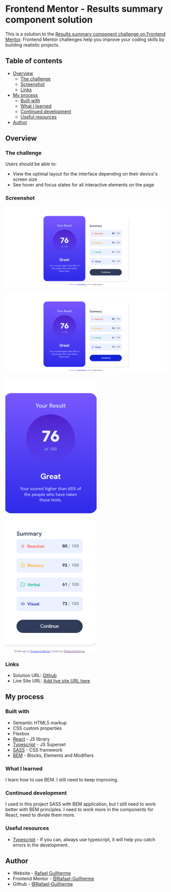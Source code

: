 # Frontend Mentor - Results summary component solution

This is a solution to the [Results summary component challenge on Frontend Mentor](https://www.frontendmentor.io/challenges/results-summary-component-CE_K6s0maV). Frontend Mentor challenges help you improve your coding skills by building realistic projects. 

## Table of contents

- [Overview](#overview)
  - [The challenge](#the-challenge)
  - [Screenshot](#screenshot)
  - [Links](#links)
- [My process](#my-process)
  - [Built with](#built-with)
  - [What I learned](#what-i-learned)
  - [Continued development](#continued-development)
  - [Useful resources](#useful-resources)
- [Author](#author)

## Overview

### The challenge

Users should be able to:

- View the optimal layout for the interface depending on their device's screen size
- See hover and focus states for all interactive elements on the page

### Screenshot

![Desktop](src/design/results_summary_desktop.png)

![Button_hover](src/design/results_summary_button_hover.png)

![Mobile](src/design/results_summary_mobile.png)

### Links

- Solution URL: [Github](https://github.com/Rafael-Guilherme/results_summary_component)
- Live Site URL: [Add live site URL here](https://your-live-site-url.com)

## My process

### Built with

- Semantic HTML5 markup
- CSS custom properties
- Flexbox
- [React](https://reactjs.org/) - JS library
- [Typescript](https://www.typescriptlang.org//) - JS Superset
- [SASS](https://sass-lang.com/) - CSS framework
- [BEM](https://getbem.com/) - Blocks, Elements and Modifiers

### What I learned

I learn how to use BEM. I still need to keep improving.

### Continued development

I used in this project SASS with BEM application, but I still need to work better with BEM principles.
I need to work more in the components for React, need to divide them more.

### Useful resources

- [Typescript](https://www.typescriptlang.org//) - If you can, always use typescript, it will help you catch errors in the development.

## Author

- Website - [Rafael Guilherme](https://rafaelg-portfolio.netlify.app/)
- Frontend Mentor - [@Rafael-Guilherme](https://www.frontendmentor.io/profile/Rafael-Guilherme)
- Github - [@Rafael-Guilherme](https://github.com/Rafael-Guilherme)

